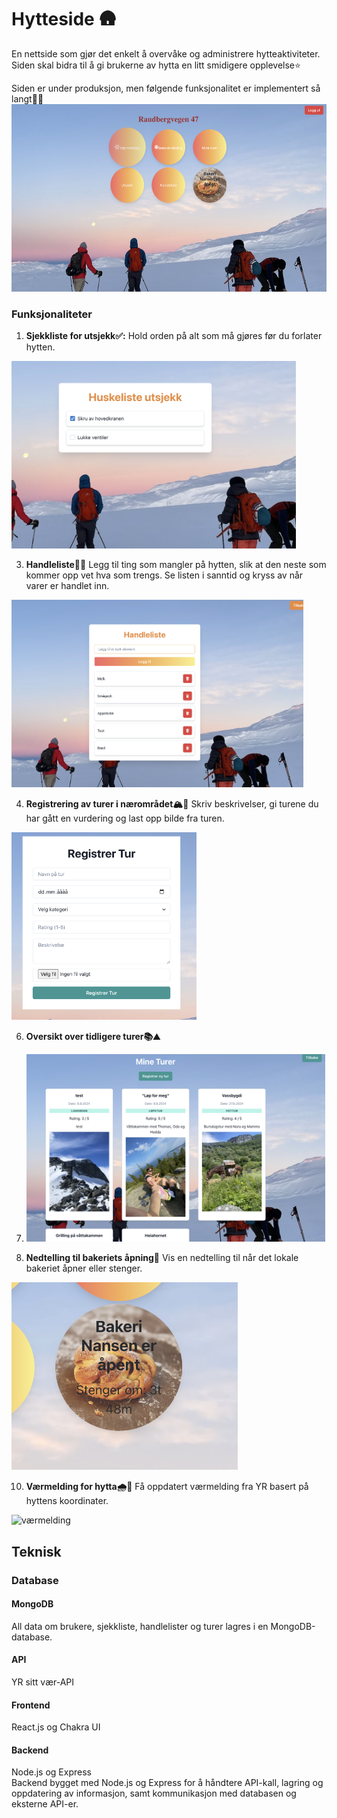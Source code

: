 # Hytteside 🛖
En nettside som gjør det enkelt å overvåke og administrere hytteaktiviteter. Siden skal bidra til å gi brukerne av hytta en litt smidigere opplevelse⭐️

Siden er under produksjon, men følgende funksjonalitet er implementert så langt💃🏼
<img src="./client/src/assets/forsiden.png" alt="forsiden" height="300"/>



### Funksjonaliteter
1. **Sjekkliste for utsjekk✅:**
Hold orden på alt som må gjøres før du forlater hytten.
<img src="./client/src/assets/utsjekk.png" alt="utsjekk" height="300"/>



3. **Handleliste🛒🍜**
Legg til ting som mangler på hytten, slik at den neste som kommer opp vet hva som trengs. Se listen i sanntid og kryss av når varer er handlet inn.
<img src="./client/src/assets/handleliste.png" alt="handleliste" height="300"/>

4. **Registrering av turer i nærområdet🏔️🥾**
Skriv beskrivelser, gi turene du har gått en vurdering og last opp bilde fra turen.
<img src="./client/src/assets/registrer_tur.png" alt="registrer" height="300"/>

6. **Oversikt over tidligere turer📚⛰️**
7. <img src="./client/src/assets/mine_turer.png" alt="mine_turer" height="300"/>

8. **Nedtelling til bakeriets åpning🍰**
Vis en nedtelling til når det lokale bakeriet åpner eller stenger.
<img src="./client/src/assets/nedtelling.png" alt="nedtelling" height="300"/>

10. **Værmelding for hytta🌧️🌈**
Få oppdatert værmelding fra YR basert på hyttens koordinater.
<img src="./client/src/assets/værmelding.png" alt="værmelding" height="300"/>


## Teknisk
### Database
#### MongoDB
All data om brukere, sjekkliste, handlelister og turer lagres i en MongoDB-database. 
#### API
YR sitt vær-API
#### Frontend
React.js og Chakra UI
#### Backend
Node.js og Express  
Backend bygget med Node.js og Express for å håndtere API-kall, lagring og oppdatering av informasjon, samt kommunikasjon med databasen og eksterne API-er.

